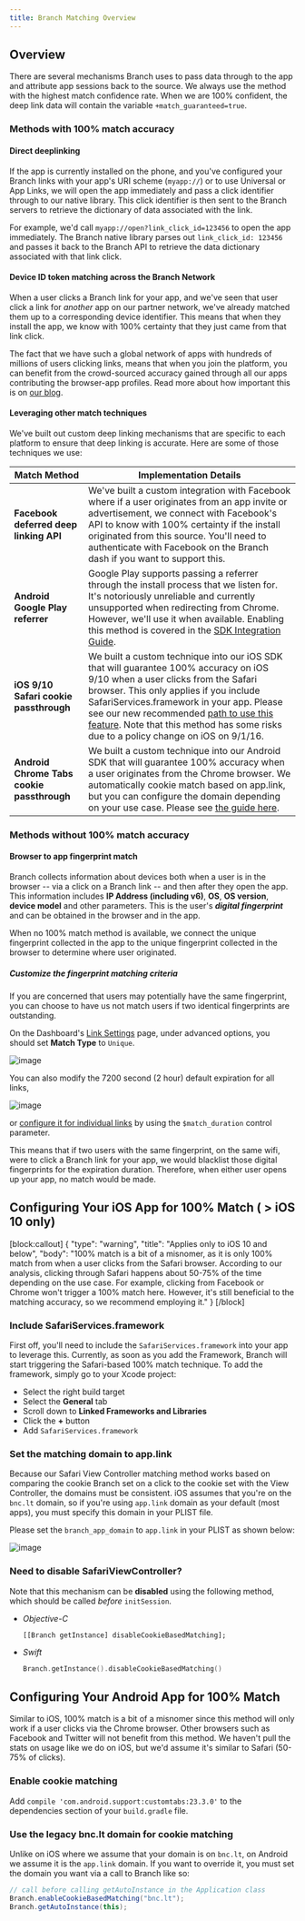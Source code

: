 ```yaml
---
title: Branch Matching Overview
---
```

## Overview

There are several mechanisms Branch uses to pass data through to the app and attribute app sessions back to the source. We always use the method with the highest match confidence rate. When we are 100% confident, the deep link data will contain the variable `+match_guaranteed=true`.

### Methods with 100% match accuracy

#### Direct deeplinking

If the app is currently installed on the phone, and you've configured your Branch links with your app's URI scheme (`myapp://`) or to use Universal or App Links, we will open the app immediately and pass a click identifier through to our native library. This click identifier is then sent to the Branch servers to retrieve the dictionary of data associated with the link.

For example, we'd call `myapp://open?link_click_id=123456` to open the app immediately. The Branch native library parses out `link_click_id: 123456` and passes it back to the Branch API to retrieve the data dictionary associated with that link click.

#### Device ID token matching across the Branch Network

When a user clicks a Branch link for your app, and we've seen that user click a link for _another_ app on our partner network, we've already matched them up to a corresponding device identifier. This means that when they install the app, we know with 100% certainty that they just came from that link click.

The fact that we have such a global network of apps with hundreds of millions of users clicking links, means that when you join the platform, you can benefit from the crowd-sourced accuracy gained through all our apps contributing the browser-app profiles. Read more about how important this is on [our blog](https://blog.branch.io/the-importance-of-matching-accuracy-in-deep-linking).

#### Leveraging other match techniques

We've built out custom deep linking mechanisms that are specific to each platform to ensure that deep linking is accurate. Here are some of those techniques we use:

| Match Method | Implementation Details
| --- | ---
| **Facebook deferred deep linking API** | We've built a custom integration with Facebook where if a user originates from an app invite or advertisement, we connect with Facebook's API to know with 100% certainty if the install originated from this source. You'll need to authenticate with Facebook on the Branch dash if you want to support this.
| **Android Google Play referrer** | Google Play supports passing a referrer through the install process that we listen for. It's notoriously unreliable and currently unsupported when redirecting from Chrome. However, we'll use it when available. Enabling this method is covered in the [SDK Integration Guide](/apps/android/#configure-app).
| **iOS 9/10 Safari cookie passthrough** | We built a custom technique into our iOS SDK that will guarantee 100% accuracy on iOS 9/10 when a user clicks from the Safari browser. This only applies if you include SafariServices.framework in your app. Please see our new recommended [path to use this feature](/resources/matching/#configuring-your-ios-app-for-100-match-ios-10-only). Note that this method has some risks due to a policy change on iOS on 9/1/16.
| **Android Chrome Tabs cookie passthrough** | We built a custom technique into our Android SDK that will guarantee 100% accuracy when a user originates from the Chrome browser. We automatically cookie match based on app.link, but you can configure the domain depending on your use case. Please see [the guide here](/resources/matching/#configuring-your-android-app-for-100-match).

### Methods without 100% match accuracy

#### Browser to app fingerprint match

Branch collects information about devices both when a user is in the browser -- via a click on a Branch link -- and then after they open the app. This information includes **IP Address (including v6)**, **OS**, **OS version**, **device model** and other parameters. This is the user's **_digital fingerprint_** and can be obtained in the browser and in the app.

When no 100% match method is available, we connect the unique fingerprint collected in the app to the unique fingerprint collected in the browser to determine where user originated.

##### Customize the fingerprint matching criteria

If you are concerned that users may potentially have the same fingerprint, you can choose to have us not match users if two identical fingerprints are outstanding.

On the Dashboard's [Link Settings](https://dashboard.branch.io/link-settings) page, under advanced options, you should set <notranslate>**Match Type**</notranslate> to `Unique`.

![image](/images/pages/resources/matching/match-type-unique.png)

You can also modify the 7200 second (2 hour) default expiration for all links,

![image](/images/pages/resources/matching/fingerprint-matching-duration.png)

or [configure it for individual links](/links/integrate/#deep-linking) by using the `$match_duration` control parameter.

This means that if two users with the same fingerprint, on the same wifi, were to click a Branch link for your app, we would blacklist those digital fingerprints for the expiration duration. Therefore, when either user opens up your app, no match would be made.

## Configuring Your iOS App for 100% Match ( > iOS 10 only)

[block:callout]
{
  "type": "warning",
  "title": "Applies only to iOS 10 and below",
  "body": "100% match is a bit of a misnomer, as it is only 100% match from when a user clicks from the Safari browser. According to our analysis, clicking through Safari happens about 50-75% of the time depending on the use case. For example, clicking from Facebook or Chrome won't trigger a 100% match here. However, it's still beneficial to the matching accuracy, so we recommend employing it."
}
[/block]

### Include SafariServices.framework

First off, you'll need to include the `SafariServices.framework` into your app to leverage this. Currently, as soon as you add the Framework, Branch will start triggering the Safari-based 100% match technique. To add the framework, simply go to your Xcode project:

- Select the right build target
- Select the <notranslate>**General**</notranslate> tab
- Scroll down to <notranslate>**Linked Frameworks and Libraries**</notranslate>
- Click the <notranslate>**+**</notranslate> button
- Add `SafariServices.framework`

### Set the matching domain to app.link

Because our Safari View Controller matching method works based on comparing the cookie Branch set on a click to the cookie set with the View Controller, the domains must be consistent. iOS assumes that you're on the `bnc.lt` domain, so if you're using `app.link` domain as your default (most apps), you must specify this domain in your PLIST file.

Please set the `branch_app_domain` to `app.link` in your PLIST as shown below:

![image](/images/pages/resources/matching/branch_app_domain.png)

### Need to disable SafariViewController?

Note that this mechanism can be **disabled** using the following method, which should be called _before_ `initSession`.

- *Objective-C*

	```objc
	[[Branch getInstance] disableCookieBasedMatching];
	```

- *Swift*

	```swift
	Branch.getInstance().disableCookieBasedMatching()
	```


## Configuring Your Android App for 100% Match

Similar to iOS, 100% match is a bit of a misnomer since this method will only work if a user clicks via the Chrome browser. Other browsers such as Facebook and Twitter will not benefit from this method. We haven't pull the stats on usage like we do on iOS, but we'd assume it's similar to Safari (50-75% of clicks).

### Enable cookie matching

Add `compile 'com.android.support:customtabs:23.3.0'` to the dependencies section of your `build.gradle` file.

### Use the legacy bnc.lt domain for cookie matching

Unlike on iOS where we assume that your domain is on `bnc.lt`, on Android we assume it is the `app.link` domain. If you want to override it, you must set the domain you want via a call to Branch like so:

```java
// call before calling getAutoInstance in the Application class
Branch.enableCookieBasedMatching("bnc.lt");
Branch.getAutoInstance(this);
```
